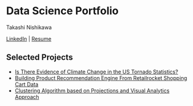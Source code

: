 # Data Science Portfolio

Takashi Nishikawa

[LinkedIn](__) | [Resume](__)

## Selected Projects
* [Is There Evidence of Climate Change in the US Tornado Statistics?](../../../us_tornado_stats)
* [Building Product Recommendation Engine From Retailrocket Shopping Cart Data](../../../product_recom_eng)
* [Clustering Algorithm based on Projections and Visual Analytics Approach](../../../projection_based_clustering)
